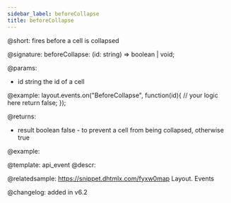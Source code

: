 ```yaml
---
sidebar_label: beforeCollapse
title: beforeCollapse
---          
```


@short: fires before a cell is collapsed

@signature: beforeCollapse: (id: string) => boolean | void;

@params:
- id		string		the id of a cell

@example:
layout.events.on("BeforeCollapse", function(id){
	// your logic here
    return false;
});

@returns:
- result	boolean		false - to prevent a cell from being collapsed, otherwise true



@example:



@template: api_event
@descr:

@relatedsample: https://snippet.dhtmlx.com/fyxw0map	Layout. Events

@changelog:
added in v6.2


